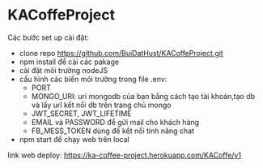 # KACoffeProject

Các bước set up cài đặt: 
+ clone repo https://github.com/BuiDatHust/KACoffeProject.git
+ npm install để cài các pakage 
+ cài đặt môi trường nodeJS
+ cấu hình các biến môi trường trong file .env:
    + PORT
    + MONGO_URI: uri mongodb của bạn bằng cách tạo tài khoản,tạo db và lấy url kết nối db trên trang chủ mongo
    + JWT_SECRET, JWT_LIFETIME 
    + EMAIL và PASSWORD để gửi mail cho khách hàng
    + FB_MESS_TOKEN dùng để kết nối tính năng chat
+ npm start để chạy web trên local

link web deploy: https://ka-coffee-project.herokuapp.com/KACoffe/v1
